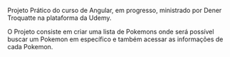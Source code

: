 Projeto Prático do curso de Angular, em progresso, ministrado por Dener Troquatte na plataforma da Udemy.

O Projeto consiste em criar uma lista de Pokemons onde será possível buscar um Pokemon em específico e também acessar as informações de cada Pokemon.